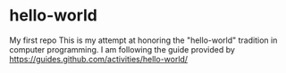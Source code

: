 # hello-world
My first repo
This is my attempt at honoring the "hello-world" tradition in computer programming.
I am following the guide provided by https://guides.github.com/activities/hello-world/

